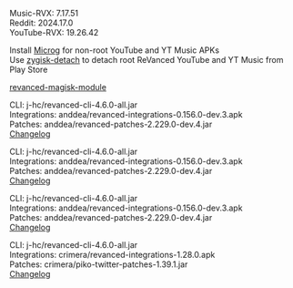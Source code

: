Music-RVX: 7.17.51  
Reddit: 2024.17.0  
YouTube-RVX: 19.26.42  

Install [Microg](https://github.com/ReVanced/GmsCore/releases) for non-root YouTube and YT Music APKs  
Use [zygisk-detach](https://github.com/j-hc/zygisk-detach) to detach root ReVanced YouTube and YT Music from Play Store  

[revanced-magisk-module](https://github.com/j-hc/revanced-magisk-module)
  
CLI: j-hc/revanced-cli-4.6.0-all.jar  
Integrations: anddea/revanced-integrations-0.156.0-dev.3.apk  
Patches: anddea/revanced-patches-2.229.0-dev.4.jar  
[Changelog](https://github.com/anddea/revanced-patches/releases/tag/v2.229.0-dev.4)

CLI: j-hc/revanced-cli-4.6.0-all.jar  
Integrations: anddea/revanced-integrations-0.156.0-dev.3.apk  
Patches: anddea/revanced-patches-2.229.0-dev.4.jar  
[Changelog](https://github.com/anddea/revanced-patches/releases/tag/v2.229.0-dev.4)

CLI: j-hc/revanced-cli-4.6.0-all.jar  
Integrations: anddea/revanced-integrations-0.156.0-dev.3.apk  
Patches: anddea/revanced-patches-2.229.0-dev.4.jar  
[Changelog](https://github.com/anddea/revanced-patches/releases/tag/v2.229.0-dev.4)

CLI: j-hc/revanced-cli-4.6.0-all.jar  
Integrations: crimera/revanced-integrations-1.28.0.apk  
Patches: crimera/piko-twitter-patches-1.39.1.jar  
[Changelog](https://github.com/crimera/piko/releases/tag/v1.39.1)  
